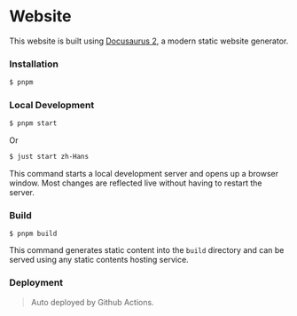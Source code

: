 # Website

This website is built using [Docusaurus 2](https://docusaurus.io/), a
modern static website generator.

### Installation

```sh
$ pnpm
```

### Local Development

```sh
$ pnpm start
```

Or

```sh
$ just start zh-Hans
```

This command starts a local development server and opens up a browser
window. Most changes are reflected live without having to restart the
server.

### Build

```
$ pnpm build
```

This command generates static content into the `build` directory and
can be served using any static contents hosting service.

### Deployment

> Auto deployed by Github Actions.
